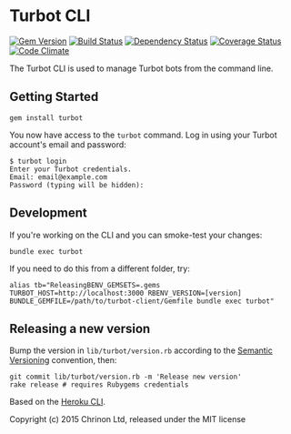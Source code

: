 # Turbot CLI

[![Gem Version](https://badge.fury.io/rb/turbot.svg)](https://badge.fury.io/rb/turbot)
[![Build Status](https://secure.travis-ci.org/openc/turbot-client.png)](https://travis-ci.org/openc/turbot-client)
[![Dependency Status](https://gemnasium.com/openc/turbot-client.png)](https://gemnasium.com/openc/turbot-client)
[![Coverage Status](https://coveralls.io/repos/openc/turbot-client/badge.png)](https://coveralls.io/r/openc/turbot-client)
[![Code Climate](https://codeclimate.com/github/openc/turbot-client.png)](https://codeclimate.com/github/openc/turbot-client)

The Turbot CLI is used to manage Turbot bots from the command line.

## Getting Started

    gem install turbot

You now have access to the `turbot` command.  Log in using your Turbot account's email and password:

    $ turbot login
    Enter your Turbot credentials.
    Email: email@example.com
    Password (typing will be hidden):

## Development

If you're working on the CLI and you can smoke-test your changes:

    bundle exec turbot

If you need to do this from a different folder, try:

    alias tb="ReleasingBENV_GEMSETS=.gems TURBOT_HOST=http://localhost:3000 RBENV_VERSION=[version] BUNDLE_GEMFILE=/path/to/turbot-client/Gemfile bundle exec turbot"

## Releasing a new version

Bump the version in `lib/turbot/version.rb` according to the [Semantic Versioning](http://semver.org/) convention, then:

    git commit lib/turbot/version.rb -m 'Release new version'
    rake release # requires Rubygems credentials

Based on the [Heroku CLI](https://github.com/heroku/heroku).

Copyright (c) 2015 Chrinon Ltd, released under the MIT license
